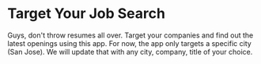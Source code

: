 # Target Your Job Search
Guys, don't throw resumes all over. Target your companies and find out the latest openings using this app. For now, the app only targets a specific city (San Jose). We will update that with any city, company, title of your choice.